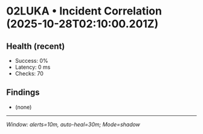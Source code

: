# 02LUKA • Incident Correlation (2025-10-28T02:10:00.201Z)

## Health (recent)
- Success: 0%
- Latency: 0 ms
- Checks: 70

## Findings
- (none)

---
_Window: alerts=10m, auto-heal=30m; Mode=shadow_
